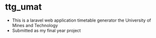 # ttg_umat 
- This is a laravel web application  timetable generator the University of Mines and Technology
- Submitted as my final year project